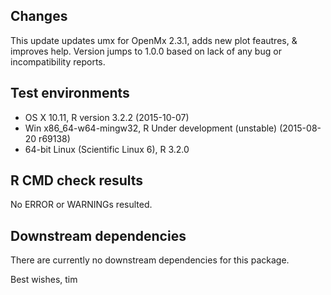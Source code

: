 ## Changes
This update updates umx for OpenMx 2.3.1, adds new plot feautres, & improves help.
Version jumps to 1.0.0 based on lack of any bug or incompatibility reports.

## Test environments
* OS X 10.11, R version 3.2.2 (2015-10-07)
* Win x86_64-w64-mingw32, R Under development (unstable) (2015-08-20 r69138)
* 64-bit Linux (Scientific Linux 6), R 3.2.0

## R CMD check results

No ERROR or WARNINGs resulted.

## Downstream dependencies

There are currently no downstream dependencies for this package.

Best wishes, tim